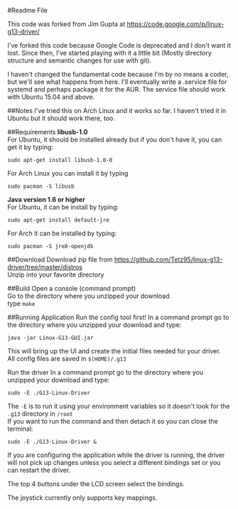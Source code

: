 #Readme File

This code was forked from Jim Gupta at https://code.google.com/p/linux-g13-driver/  

I've forked this code because Google Code is deprecated and I don't want it lost.  Since then, I've started playing with it a little bit (Mostly directory structure and semantic changes for use with git).  

I haven't changed the fundamental code because I'm by no means a coder, but we'll see what happens from here.  I'll eventually write a .service file for systemd and perhaps package it for the AUR.  The service file should work with Ubuntu 15.04 and above.

##Notes
I've tried this on Arch Linux and it works so far.  I haven't tried it in Ubuntu but it should work there, too.


##Requirements
**libusb-1.0**  
For Ubuntu, it should be installed already but if you don't have it, you can get it by typing:

    sudo apt-get install libusb-1.0-0
    
For Arch Linux you can install it by typing

    sudo pacman -S libusb

**Java version 1.6 or higher**  
For Ubuntu, it can be install by typing:

    sudo apt-get install default-jre
    
For Arch it can be installed by typing:

    sudo pacman -S jre8-openjdk

##Download
Download zip file from https://github.com/Tetz95/linux-g13-driver/tree/master/distros  
Unzip into your favorite directory

##Build
Open a console (command prompt)  
Go to the directory where you unzipped your download  
type ``make``


##Running Application
Run the config tool first!
In a command prompt go to the directory where you unzipped your download and type:  

    java -jar Linux-G13-GUI.jar

This will bring up the UI and create the initial files needed for your driver.  
All config files are saved in ``$(HOME)/.g13``

Run the driver
In a command prompt go to the directory where you unzipped your download and type:  

    sudo -E ./G13-Linux-Driver

The ``-E`` is to run it using your environment variables so it doesn't look for the ``.g13`` directory in ``/root``  
If you want to run the command and then detach it so you can close the terminal:

    sudo -E ./G13-Linux-Driver &

If you are configuring the application while the driver is running, the driver will not pick up changes unless you select a different bindings set or you can restart the driver.

The top 4 buttons under the LCD screen select the bindings.

The joystick currently only supports key mappings.
